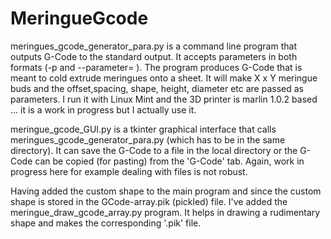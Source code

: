 # MeringueGcode

meringues_gcode_generator_para.py   is a command line program that outputs G-Code to the standard output.  It accepts parameters in both formats (-p  and  --parameter= ).
The program produces G-Code that is meant to cold extrude meringues onto a sheet.  It will make X x Y  meringue buds  and the offset,spacing,  shape, height, diameter etc are passed as parameters.  I run it with Linux Mint and the 3D printer is marlin 1.0.2 based ... it is a work in progress but I actually use it.

meringue_gcode_GUI.py is a tkinter graphical interface that calls meringues_gcode_generator_para.py (which has to be in the same directory).  It can save the G-Code to a file in the local directory or the G-Code can be copied (for pasting) from the 'G-Code' tab.  Again,  work in progress here for example   dealing with files is not robust.

Having added the custom shape to the main program and since the custom shape is stored in the GCode-array.pik (pickled) file. I've added the
meringue_draw_gcode_array.py program.  It helps in drawing a rudimentary shape and makes the corresponding '.pik' file.

